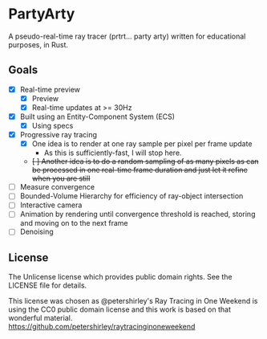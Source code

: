 # PartyArty

A pseudo-real-time ray tracer (prtrt... party arty) written for educational purposes, in Rust.

## Goals

* [x] Real-time preview
    * [x] Preview
    * [x] Real-time updates at >= 30Hz
* [x] Built using an Entity-Component System (ECS)
    * [x] Using specs
* [x] Progressive ray tracing
    * [x] One idea is to render at one ray sample per pixel per frame update
        * As this is sufficiently-fast, I will stop here.
    * ~~[ ] Another idea is to do a random sampling of as many pixels as can be processed in one real-time frame duration and just let it refine when you are still~~
* [ ] Measure convergence
* [ ] Bounded-Volume Hierarchy for efficiency of ray-object intersection
* [ ] Interactive camera
* [ ] Animation by rendering until convergence threshold is reached, storing and moving on to the next frame
* [ ] Denoising

## License

The Unlicense license which provides public domain rights. See the LICENSE file for details.

This license was chosen as @petershirley's Ray Tracing in One Weekend is using the CC0 public domain license and this work is based on that wonderful material. https://github.com/petershirley/raytracinginoneweekend
